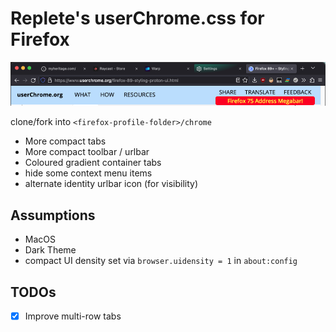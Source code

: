 # Replete's userChrome.css for Firefox

![Screnshot of Firefox UI](_screenshot.png)

clone/fork into `<firefox-profile-folder>/chrome`

- More compact tabs
- More compact toolbar / urlbar
- Coloured gradient container tabs
- hide some context menu items
- alternate identity urlbar icon (for visibility)

## Assumptions

* MacOS
* Dark Theme
* compact UI density set via `browser.uidensity = 1` in `about:config`

## TODOs

- [x] Improve multi-row tabs
